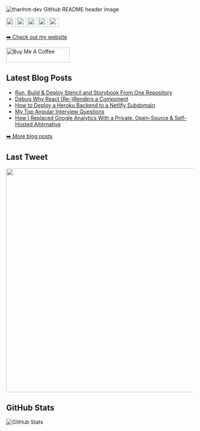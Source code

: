 <img src="https://github.com/thanhnt-dev/thanhnt-dev/blob/master/header.png" alt="thanhnt-dev GitHub README header image">
<p><a href="https://www.twitter.com/thanhnt-dev"><img src="https://img.shields.io/badge/twitter-%231DA1F2.svg?&style=for-the-badge&logo=twitter&logoColor=white" height=25></a> <a href="https://www.linkedin.com/in/michael-hoffmann-3b8933b1"><img src="https://img.shields.io/badge/linkedin-%230077B5.svg?&style=for-the-badge&logo=linkedin&logoColor=white" height=25></a> <a href="https://www.instagram.com/thanhnt-dev/"><img src="https://img.shields.io/badge/instagram-%23E4405F.svg?&style=for-the-badge&logo=instagram&logoColor=white" height=25></a> <a href="https://medium.com/@thanhnt-devDev"><img src="https://img.shields.io/badge/medium-%2312100E.svg?&style=for-the-badge&logo=medium&logoColor=white" height=25></a> <a href="https://dev.to/thanhnt-dev"><img src="https://img.shields.io/badge/DEV.TO-%230A0A0A.svg?&style=for-the-badge&logo=dev-dot-to&logoColor=white" height=25></a></p>
<p><a href="https://www.thanhnt-dev.de">➡️ Check out my website</a></p>
  <a href="https://www.buymeacoffee.com/thanhnt-dev" target="_blank" rel="noreferrer nofollow">
      <img src="https://cdn.buymeacoffee.com/buttons/default-red.png" alt="Buy Me A Coffee" height="40" width="170" >
    </a>
<h2>Latest Blog Posts</h2>
  <ul>
    <li><a href=https://www.thanhnt-dev.de/blog/run-build-and-deploy-stencil-and-storybook-from-one-repository/>Run, Build & Deploy Stencil and Storybook From One Repository</a></li><li><a href=https://www.thanhnt-dev.de/blog/debug-why-react-re-renders-a-component/>Debug Why React (Re-)Renders a Component</a></li><li><a href=https://www.thanhnt-dev.de/blog/how-to-deploy-a-heroku-backend-to-a-netlify-subdomain/>How to Deploy a Heroku Backend to a Netlify Subdomain</a></li><li><a href=https://www.thanhnt-dev.de/blog/my-top-angular-interview-questions/>My Top Angular Interview Questions</a></li><li><a href=https://www.thanhnt-dev.de/blog/how-i-replaced-google-analytics-with-a-private-open-source-and-self-hosted-alternative/>How I Replaced Google Analytics With a Private, Open-Source & Self-Hosted Alternative</a></li>
  </ul>
<p><a href="https://www.thanhnt-dev.de/blog">➡️ More blog posts</a></p>
<h2>Last Tweet</h2>
<p><a href="https://www.twitter.com/thanhnt_dev"><img src="https://github.com/thanhnt-dev/thanhnt-dev/blob/master/tweet.png" width="600"></a></p>
<h2>GitHub Stats</h2>
<p><img src="https://github-readme-stats.vercel.app/api?username=thanhnt-dev&amp;show_icons=true" alt="GitHub Stats"></p>

